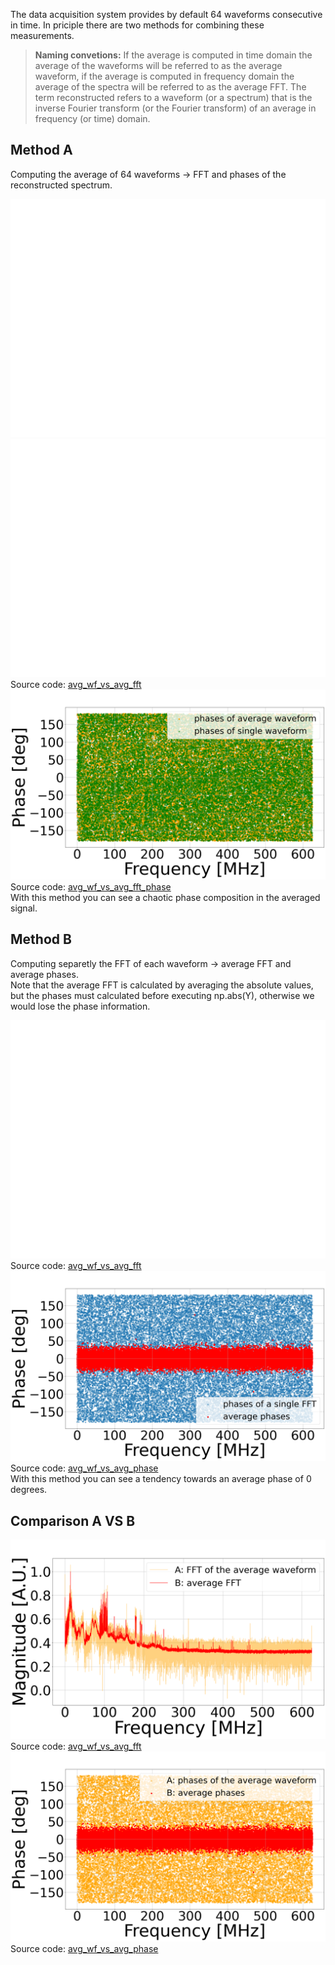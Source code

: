 The data acquisition system provides by default 64 waveforms consecutive in time. In priciple there are two methods for combining these measurements.

> **Naming convetions:** If the average is computed in time domain the average of the waveforms will be referred to as the average waveform, if the average is computed in frequency domain the average of the spectra will be referred to as the average FFT.
The term reconstructed refers to a waveform (or a spectrum) that is the inverse Fourier transform (or the Fourier transform) of an average in frequency (or time) domain.

## Method A
Computing the average of 64 waveforms $\longrightarrow$ FFT and phases of the reconstructed spectrum.

![Plot average waveform](../Results/080824_15.42/A_method/avg_wf_A.png)
![Plot average fft](../Results/080824_15.42/A_method/avg_fft_A.png)
Source code: [avg_wf_vs_avg_fft](avg_wf_VS_avg_fft.ipynb)
![Plot average phases](../Results/080824_15.42/A_method/avg_phases_A.png)
Source code: [avg_wf_vs_avg_fft_phase](avg_wf_VS_avg_fft_phase.ipynb) \
With this method you can see a chaotic phase composition in the averaged signal.

## Method B
Computing separetly the FFT of each waveform $\longrightarrow$ average FFT and average phases.\
Note that the average FFT is calculated by averaging the absolute values, but the phases must calculated before executing np.abs(Y), otherwise we would lose the phase information.

![Plot average fft](../Results/080824_15.42/B_method/avg_fft_B.png)
Source code: [avg_wf_vs_avg_fft](avg_wf_VS_avg_fft.ipynb)
![Plot average phases](../Results/080824_15.42/B_method/avg_phases_B.png)
Source code: [avg_wf_vs_avg_phase](avg_wf_VS_avg_fft_phase.ipynb) \
With this method you can see a tendency towards an average phase of 0 degrees.

## Comparison A VS B

![Plot A vs B](../Results/080824_15.42/A_VS_B.png)
Source code: [avg_wf_vs_avg_fft](avg_wf_VS_avg_fft.ipynb)
![Plot A vs B phases](../Results/080824_15.42/A_VS_B_phases.png)
Source code: [avg_wf_vs_avg_phase](avg_wf_VS_avg_fft_phase.ipynb)
